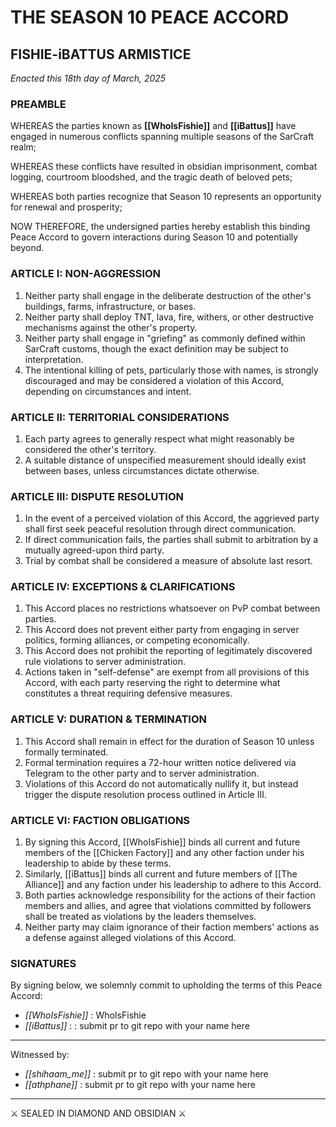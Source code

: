 # THE SEASON 10 PEACE ACCORD

## FISHIE-iBATTUS ARMISTICE

_Enacted this 18th day of March, 2025_
### PREAMBLE

WHEREAS the parties known as **[[WhoIsFishie]]** and **[[iBattus]]** have engaged in numerous conflicts spanning multiple seasons of the SarCraft realm;

WHEREAS these conflicts have resulted in obsidian imprisonment, combat logging, courtroom bloodshed, and the tragic death of beloved pets;

WHEREAS both parties recognize that Season 10 represents an opportunity for renewal and prosperity;

NOW THEREFORE, the undersigned parties hereby establish this binding Peace Accord to govern interactions during Season 10 and potentially beyond.

### ARTICLE I: NON-AGGRESSION

1. Neither party shall engage in the deliberate destruction of the other's buildings, farms, infrastructure, or bases.
2. Neither party shall deploy TNT, lava, fire, withers, or other destructive mechanisms against the other's property.
3. Neither party shall engage in "griefing" as commonly defined within SarCraft customs, though the exact definition may be subject to interpretation.
4. The intentional killing of pets, particularly those with names, is strongly discouraged and may be considered a violation of this Accord, depending on circumstances and intent.

### ARTICLE II: TERRITORIAL CONSIDERATIONS

1. Each party agrees to generally respect what might reasonably be considered the other's territory.
2. A suitable distance of unspecified measurement should ideally exist between bases, unless circumstances dictate otherwise.

### ARTICLE III: DISPUTE RESOLUTION

1. In the event of a perceived violation of this Accord, the aggrieved party shall first seek peaceful resolution through direct communication.
2. If direct communication fails, the parties shall submit to arbitration by a mutually agreed-upon third party.
3. Trial by combat shall be considered a measure of absolute last resort.

### ARTICLE IV: EXCEPTIONS & CLARIFICATIONS

1. This Accord places no restrictions whatsoever on PvP combat between parties.
2. This Accord does not prevent either party from engaging in server politics, forming alliances, or competing economically.
3. This Accord does not prohibit the reporting of legitimately discovered rule violations to server administration.
4. Actions taken in "self-defense" are exempt from all provisions of this Accord, with each party reserving the right to determine what constitutes a threat requiring defensive measures.

### ARTICLE V: DURATION & TERMINATION

1. This Accord shall remain in effect for the duration of Season 10 unless formally terminated.
2. Formal termination requires a 72-hour written notice delivered via Telegram to the other party and to server administration.
3. Violations of this Accord do not automatically nullify it, but instead trigger the dispute resolution process outlined in Article III.

### ARTICLE VI: FACTION OBLIGATIONS

1. By signing this Accord, [[WhoIsFishie]] binds all current and future members of the [[Chicken Factory]] and any other faction under his leadership to abide by these terms.
2. Similarly, [[iBattus]] binds all current and future members of [[The Alliance]] and any faction under his leadership to adhere to this Accord.
3. Both parties acknowledge responsibility for the actions of their faction members and allies, and agree that violations committed by followers shall be treated as violations by the leaders themselves.
4. Neither party may claim ignorance of their faction members' actions as a defense against alleged violations of this Accord.

### SIGNATURES

By signing below, we solemnly commit to upholding the terms of this Peace Accord:

- _[[WhoIsFishie]]_ : WhoIsFishie
- _[[iBattus]]_ : : submit pr to git repo with your name here

---

Witnessed by:

- _[[shihaam_me]]_ : submit pr to git repo with your name here
- _[[athphane]]_ : submit pr to git repo with your name here

---

⚔️ SEALED IN DIAMOND AND OBSIDIAN ⚔️